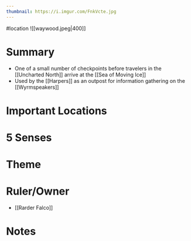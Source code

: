 ```yaml
---
thumbnail: https://i.imgur.com/FnkVcte.jpg
---
```

#location
![[waywood.jpeg|400]]
# Summary
- One of a small number of checkpoints before travelers in the [[Uncharted North]] arrive at the [[Sea of Moving Ice]]
- Used by the [[Harpers]] as an outpost for information gathering on the [[Wyrmspeakers]]
 
# Important Locations
# 5 Senses
# Theme
# Ruler/Owner
- [[Rarder Falco]]
# Notes
